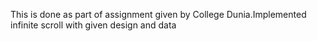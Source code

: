 This is done as part of assignment given by College Dunia.Implemented infinite scroll with given design and data 

